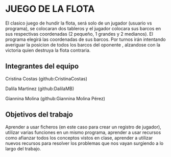 # JUEGO DE LA FLOTA

El clasico juego de hundir la flota, será solo de un jugador (usuario vs programa), se colocaran dos tableros y el jugador colocara sus barcos en sus respectivas coordenadas (2 pequeño, 1 grandes y 2 medianos). El programa elegirá las coordenadas de sus barcos. Por turnos irán intentando averiguar la posicion de todos los barcos del oponente , alzandose con la victoria quien destruya la flota contraria.

## Integrantes del equipo

Cristina Costas (github:CristinaCostas)

Dalila Martinez (github:DalilaMB)

Giannina Molina (github:Giannina Molina Pérez)

## Objetivos del trabajo

Aprender a usar ficheros (en este caso para crear un registro de jugador), utilizar varias funciones en un mismo programa, aprender a usar recursos como  afianzar todos los conceptos vistos en clase, aprender a utilizar nuevos recursos para resolver los problemas que nos vayan surgiendo a lo largo del trabajo.

